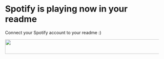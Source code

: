# Spotify is playing now in your readme

Connect your Spotify account to your readme :)

<img src="https://spotify-playing-now-readme.vercel.app/api/now-playing?3" width="540" height="48">
